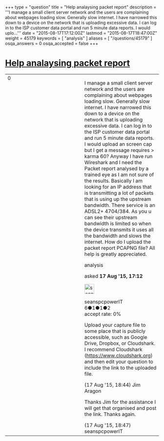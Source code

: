 +++
type = "question"
title = "Help analaysing packet report"
description = '''I manage a small client server network and the users are complaining about webpages loading slow. Generally slow internet. I have narrowed this down to a device on the network that is uploading excessive data.  I can log in to the ISP customer data portal and run 5 minute data reports.  I would uplo...'''
date = "2015-08-17T17:12:00Z"
lastmod = "2015-08-17T18:47:00Z"
weight = 45179
keywords = [ "analysis" ]
aliases = [ "/questions/45179" ]
osqa_answers = 0
osqa_accepted = false
+++

<div class="headNormal">

# [Help analaysing packet report](/questions/45179/help-analaysing-packet-report)

</div>

<div id="main-body">

<div id="askform">

<table id="question-table" style="width:100%;"><colgroup><col style="width: 50%" /><col style="width: 50%" /></colgroup><tbody><tr class="odd"><td style="width: 30px; vertical-align: top"><div class="vote-buttons"><span id="post-45179-upvote" class="ajax-command post-vote up" rel="nofollow" title="I like this post (click again to cancel)"> </span><div id="post-45179-score" class="post-score" title="current number of votes">0</div><span id="post-45179-downvote" class="ajax-command post-vote down" rel="nofollow" title="I dont like this post (click again to cancel)"> </span> <span id="favorite-mark" class="ajax-command favorite-mark" rel="nofollow" title="mark/unmark this question as favorite (click again to cancel)"> </span><div id="favorite-count" class="favorite-count"></div></div></td><td><div id="item-right"><div class="question-body"><p>I manage a small client server network and the users are complaining about webpages loading slow. Generally slow internet. I have narrowed this down to a device on the network that is uploading excessive data. I can log in to the ISP customer data portal and run 5 minute data reports. I would upload an screen cap but I get a message requires &gt; karma 60? Anyway I have run Wireshark and I need the Packet report analysed by a trained eye as I am not sure of the results. Basically I am looking for an IP address that is transmitting a lot of packets that is using up the upstream bandwidth. There service is an ADSL2+ 4704/384. As you u can see their upstream bandwidth is limited so when the device transmits it uses all the bandwidth and slows the internet. How do I upload the packet report PCAPNG file? All help is greatly appreciated.<br />
</p></div><div id="question-tags" class="tags-container tags"><span class="post-tag tag-link-analysis" rel="tag" title="see questions tagged &#39;analysis&#39;">analysis</span></div><div id="question-controls" class="post-controls"></div><div class="post-update-info-container"><div class="post-update-info post-update-info-user"><p>asked <strong>17 Aug '15, 17:12</strong></p><img src="https://secure.gravatar.com/avatar/bd85b6e4e855a8855694a0100a16f451?s=32&amp;d=identicon&amp;r=g" class="gravatar" width="32" height="32" alt="seanspcpowerIT&#39;s gravatar image" /><p><span>seanspcpowerIT</span><br />
<span class="score" title="6 reputation points">6</span><span title="1 badges"><span class="badge1">●</span><span class="badgecount">1</span></span><span title="1 badges"><span class="silver">●</span><span class="badgecount">1</span></span><span title="2 badges"><span class="bronze">●</span><span class="badgecount">2</span></span><br />
<span class="accept_rate" title="Rate of the user&#39;s accepted answers">accept rate:</span> <span title="seanspcpowerIT has no accepted answers">0%</span> </br></p></div></div><div id="comments-container-45179" class="comments-container"><span id="45181"></span><div id="comment-45181" class="comment"><div id="post-45181-score" class="comment-score"></div><div class="comment-text"><p>Upload your capture file to some place that is publicly accessible, such as Google Drive, Dropbox, or Cloudshark. I recommend Cloudshark (<a href="https://www.cloudshark.org">https://www.cloudshark.org</a>) and then edit your question to include the link to the uploaded file.</p></div><div id="comment-45181-info" class="comment-info"><span class="comment-age">(17 Aug '15, 18:44)</span> <span class="comment-user userinfo">Jim Aragon</span></div></div><span id="45182"></span><div id="comment-45182" class="comment"><div id="post-45182-score" class="comment-score"></div><div class="comment-text"><p>Thanks Jim for the assistance I will get that organised and post the link. Thanks again.</p></div><div id="comment-45182-info" class="comment-info"><span class="comment-age">(17 Aug '15, 18:47)</span> <span class="comment-user userinfo">seanspcpowerIT</span></div></div></div><div id="comment-tools-45179" class="comment-tools"></div><div class="clear"></div><div id="comment-45179-form-container" class="comment-form-container"></div><div class="clear"></div></div></td></tr></tbody></table>

</div>

</div>


